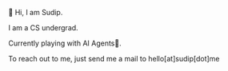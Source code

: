 👋 Hi,  I am Sudip.

I am a CS undergrad.

Currently playing with AI Agents🤖.

To reach out to me, just send me a mail to hello[at]sudip[dot]me
